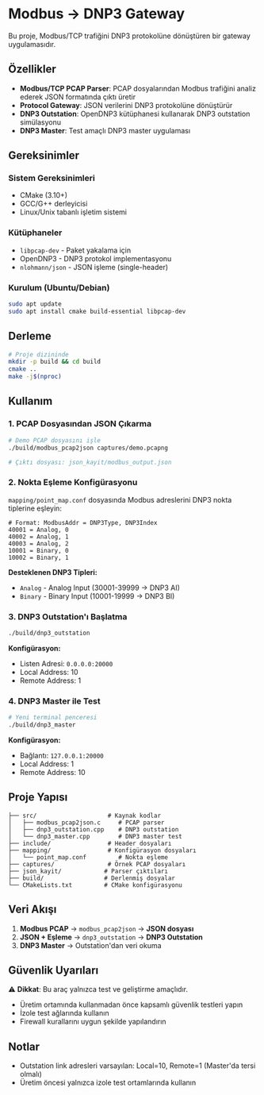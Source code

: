# Modbus → DNP3 Gateway

Bu proje, Modbus/TCP trafiğini DNP3 protokolüne dönüştüren bir gateway uygulamasıdır.

## Özellikler

- **Modbus/TCP PCAP Parser**: PCAP dosyalarından Modbus trafiğini analiz ederek JSON formatında çıktı üretir
- **Protocol Gateway**: JSON verilerini DNP3 protokolüne dönüştürür  
- **DNP3 Outstation**: OpenDNP3 kütüphanesi kullanarak DNP3 outstation simülasyonu
- **DNP3 Master**: Test amaçlı DNP3 master uygulaması

## Gereksinimler

### Sistem Gereksinimleri
- CMake (3.10+) 
- GCC/G++ derleyicisi
- Linux/Unix tabanlı işletim sistemi

### Kütüphaneler
- `libpcap-dev` - Paket yakalama için
- OpenDNP3 - DNP3 protokol implementasyonu
- `nlohmann/json` - JSON işleme (single-header)

### Kurulum (Ubuntu/Debian)
```bash
sudo apt update
sudo apt install cmake build-essential libpcap-dev
```

## Derleme

```bash
# Proje dizininde
mkdir -p build && cd build
cmake ..
make -j$(nproc)
```

## Kullanım

### 1. PCAP Dosyasından JSON Çıkarma

```bash
# Demo PCAP dosyasını işle
./build/modbus_pcap2json captures/demo.pcapng

# Çıktı dosyası: json_kayit/modbus_output.json
```

### 2. Nokta Eşleme Konfigürasyonu

`mapping/point_map.conf` dosyasında Modbus adreslerini DNP3 nokta tiplerine eşleyin:

```
# Format: ModbusAddr = DNP3Type, DNP3Index
40001 = Analog, 0
40002 = Analog, 1  
40003 = Analog, 2
10001 = Binary, 0
10002 = Binary, 1
```

**Desteklenen DNP3 Tipleri:**
- `Analog` - Analog Input (30001-39999 → DNP3 AI)
- `Binary` - Binary Input (10001-19999 → DNP3 BI)

### 3. DNP3 Outstation'ı Başlatma

```bash
./build/dnp3_outstation
```

**Konfigürasyon:**
- Listen Adresi: `0.0.0.0:20000`
- Local Address: 10
- Remote Address: 1

### 4. DNP3 Master ile Test

```bash
# Yeni terminal penceresi
./build/dnp3_master
```

**Konfigürasyon:**
- Bağlantı: `127.0.0.1:20000`
- Local Address: 1  
- Remote Address: 10

## Proje Yapısı

```
├── src/                    # Kaynak kodlar
│   ├── modbus_pcap2json.c     # PCAP parser
│   ├── dnp3_outstation.cpp    # DNP3 outstation
│   └── dnp3_master.cpp        # DNP3 master test
├── include/                # Header dosyaları
├── mapping/                # Konfigürasyon dosyaları
│   └── point_map.conf         # Nokta eşleme
├── captures/               # Örnek PCAP dosyaları
├── json_kayit/            # Parser çıktıları
├── build/                 # Derlenmiş dosyalar
└── CMakeLists.txt         # CMake konfigürasyonu
```

## Veri Akışı

1. **Modbus PCAP** → `modbus_pcap2json` → **JSON dosyası**
2. **JSON + Eşleme** → `dnp3_outstation` → **DNP3 Outstation**  
3. **DNP3 Master** → Outstation'dan veri okuma

## Güvenlik Uyarıları

⚠️ **Dikkat**: Bu araç yalnızca test ve geliştirme amaçlıdır.

- Üretim ortamında kullanmadan önce kapsamlı güvenlik testleri yapın
- İzole test ağlarında kullanın
- Firewall kurallarını uygun şekilde yapılandırın

## Notlar

- Outstation link adresleri varsayılan: Local=10, Remote=1 (Master'da tersi olmalı)
- Üretim öncesi yalnızca izole test ortamlarında kullanın
